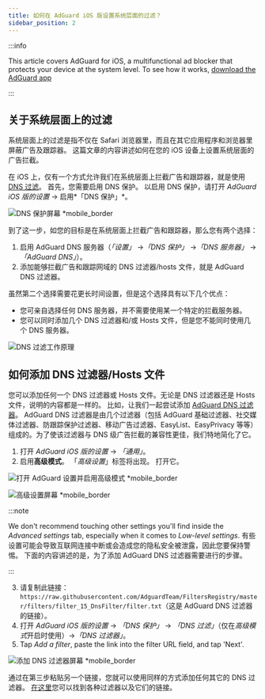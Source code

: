 ```yaml
---
title: 如何在 AdGuard iOS 版设置系统层面的过滤？
sidebar_position: 2
---
```


:::info

This article covers AdGuard for iOS, a multifunctional ad blocker that protects your device at the system level. To see how it works, [download the AdGuard app](https://adguard.com/download.html?auto=true)

:::

## 关于系统层面上的过滤

系统层面上的过滤是指不仅在 Safari 浏览器里，而且在其它应用程序和浏览器里屏蔽广告及跟踪器。 这篇文章的内容讲述如何在您的 iOS 设备上设置系统层面的广告拦截。

在 iOS 上，仅有一个方式允许我们在系统层面上拦截广告和跟踪器，就是使用 [DNS 过滤](https://adguard-dns.io/kb/general/dns-filtering/)。 首先，您需要启用 DNS 保护。 以启用 DNS 保护，请打开 *AdGuard iOS 版的设置* → 启用*「DNS 保护」*。

![DNS 保护屏幕 *mobile_border](https://cdn.adtidy.org/public/Adguard/Blog/ios_dns_protection.PNG)

到了这一步，如您的目标是在系统层面上拦截广告和跟踪器，那么您有两个选择：

1. 启用 AdGuard DNS 服务器（*「设置」* →*「DNS 保护」* →*「DNS 服务器」* → *「AdGuard DNS」*）。
2. 添加能够拦截广告和跟踪网域的 DNS 过滤器/hosts 文件，就是 AdGuard DNS 过滤器。

虽然第二个选择需要花更长时间设置，但是这个选择具有以下几个优点：

* 您可亲自选择任何 DNS 服务器，并不需要使用某一个特定的拦截服务器。
* 您可以同时添加几个 DNS 过滤器和/或 Hosts 文件，但是您不能同时使用几个 DNS 服务器。

![DNS 过滤工作原理](https://cdn.adtidy.org/public/Adguard/kb/DNS_filtering/how_dns_filtering_works_en.png)

## 如何添加 DNS 过滤器/Hosts 文件

您可以添加任何一个 DNS 过滤器或 Hosts 文件。无论是 DNS 过滤器还是 Hosts 文件，说明的内容都是一样的。 比如，让我们一起尝试添加 [AdGuard DNS 过滤器](https://github.com/AdguardTeam/AdguardSDNSFilter)。 AdGuard DNS 过滤器是由几个过滤器（包括 AdGuard 基础过滤器、社交媒体过滤器、防跟踪保护过滤器、移动广告过滤器、EasyList、EasyPrivacy 等等）组成的。为了使该过滤器与 DNS 级广告拦截的兼容性更佳，我们特地简化了它。

1. 打开 *AdGuard iOS 版的设置* → *「通用」*。
2. 启用**高级模式**。 「*高级设置*」标签将出现。 打开它。

![打开 AdGuard 设置并启用高级模式 *mobile_border](https://cdn.adtidy.org/public/Adguard/Release_notes/iOS/v4.0/advanced_mode_en.jpg)

![高级设置屏幕 *mobile_border](https://cdn.adtidy.org/public/Adguard/Blog/ios_advanced_settings.PNG)

:::note

We don't recommend touching other settings you'll find inside the *Advanced settings* tab, especially when it comes to *Low-level settings*. 有些设置可能会导致互联网连接中断或会造成您的隐私安全被泄露，因此您要保持警惕。 下面的内容讲述的是，为了添加 AdGuard DNS 过滤器需要进行的步骤。

:::

3. 请复制此链接：`https://raw.githubusercontent.com/AdguardTeam/FiltersRegistry/master/filters/filter_15_DnsFilter/filter.txt`（这是 AdGuard DNS 过滤器的链接）。
4. 打开 *AdGuard iOS 版的设置* → *「DNS 保护」* → *「DNS 过滤」*（仅在*高级模式*开启时使用）→*「DNS 过滤器」*。
5. Tap *Add a filter*, paste the link into the filter URL field, and tap 'Next'.

![添加 DNS 过滤器屏幕 *mobile_border](https://cdn.adtidy.org/public/Adguard/Blog/ios_adding_a_filter.PNG)

通过在第三步粘贴另一个链接，您就可以使用同样的方式添加任何其它的 DNS 过滤器。 [在这里](https://filterlists.com)您可以找到各种过滤器以及它们的链接。
